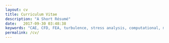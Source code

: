 ```yaml
---
layout: cv
title: Curriculum Vitae
description: "A Short Résumé"
date:   2017-09-30 03:48:38 
keywords: "CAE, CFD, FEA, turbulence, stress analysis, computational, mechanics"
permalink: /cv/
---
```


